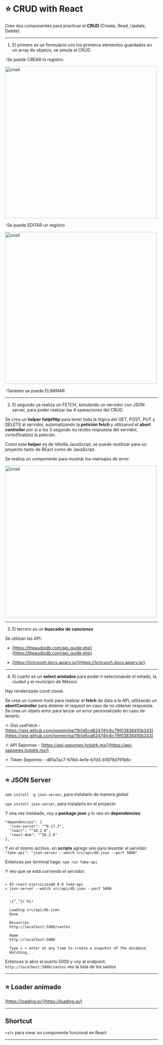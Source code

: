 # :star: CRUD with React

Cree dos componentes para practicar el **CRUD** (Create, Read, Update, Delete)

---

1. El primero es un formulario con los primeros elementos guardados en un array de objetos, se simula el CRUD.

-Se puede CREAR in registro:

<img src="https://github.com/eugenia1984/React-con-JonMircha/assets/72580574/ed1b73cd-8489-4aae-b518-a25dbd5f7ebe" alt="crud" width=500>

-Se puede EDITAR un registro

<img src="https://github.com/eugenia1984/React-con-JonMircha/assets/72580574/c6e6f952-7593-4502-9afd-2c178844d190" alt="crud" width=500>


-También se puede ELIMINAR

---

2. El segundo ya realiza un FETCH, simulando un servidor con JSON server, para poder realizar las 4 operaciones del CRUD.

Se crea un **helper** **helpHttp** para tener toda la lógica del GET, POST, PUT y DELETE al servidor, automatizando la **petición fetch** y utilizanod el **abort controller** por si a los 3 segundo no recibo respuesta del servidor, corto(finalizo) la petición.

Como este **helper** es de VAnilla JavaScript, se puede reutilizar para un proyecto tanto de REact como de JavaScript.

Se realiza un componente para mostrar los mensajes de error:

<img src="https://github.com/eugenia1984/React-con-JonMircha/assets/72580574/ab5a0d5c-9547-4271-80d2-3bea9722570e" alt="crud" width=500>



---

3. El tercero es un **buscador de canciones**

Se utilizan las API:

- [https://theaudiodb.com/api_guide.php](https://theaudiodb.com/api_guide.php) 

- [https://lyricsovh.docs.apiary.io/](https://lyricsovh.docs.apiary.io/)

---

4. El cuarto es un **select anidados** para poder ir selecionando el estado, la ciudad y el municipio de México. 

Hay renderizado cond cional. 

Se crea un custom hook para realizar el **fetch** de data a la API, utilizando un **abortController** para detener el request en caso de no obtener respuesta. Se crea un objeto error para lanzar un error personalizado en caso de tenerlo.

⚛️ Gist useFetch - [https://gist.github.com/jonmircha/11b1d5cd82474fc6c79f03836410b243](https://gist.github.com/jonmircha/11b1d5cd82474fc6c79f03836410b243)

⚛️ API Sepomex - [https://api-sepomex.hckdrk.mx/](https://api-sepomex.hckdrk.mx/)

⚛️ Token Sepomex - d81a7ac7-976d-4e1e-b7d3-b1979d791b6c

---

## :star: JSON Server

`npm install -g json-server`, para instalarlo de manera global

`npm install json-server`, para instalarlo en el proyecto

Y una vez instalado, voy a **package.json** y lo veo en **dependencies**:

```
"dependencies": {
  "json-server": "^0.17.3",
  "react": "^18.2.0",
  "react-dom": "^18.2.0"
},
```

Y en el mismo archivo, en **scripts** agrego uno para levantar el servidor: `"fake-api": "json-server --watch src/api/db.json --port 5000"`

Entonces por terminal hago: `npm run fake-api`

Y veo que se está corriendo el servidor:

```

> 03-react-ejercicios@0.0.0 fake-api
> json-server --watch src/api/db.json --port 5000


  \{^_^}/ hi!

  Loading src/api/db.json
  Done

  Resources
  http://localhost:5000/santos

  Home
  http://localhost:5000

  Type s + enter at any time to create a snapshot of the database
  Watching...
```

Entonces si abro el puerto 5000 y voy al endpoint: `http://localhost:5000/santos` veo la lista de los santos

---

## :star: Loader animado

[https://loading.io/](https://loading.io/)

---

## Shortcut

`rafc` para crear un componente funcional en React

---
